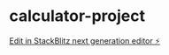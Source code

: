 # calculator-project

[Edit in StackBlitz next generation editor ⚡️](https://stackblitz.com/~/github.com/IzzatMuzhaffar/calculator-project)